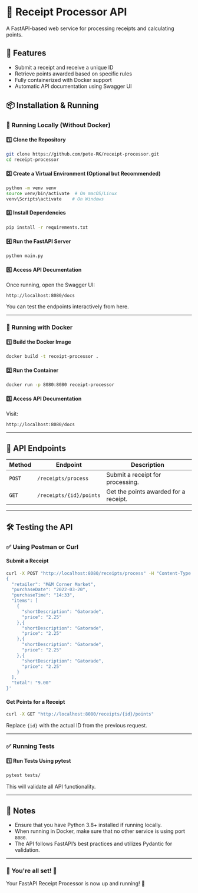 # 📜 Receipt Processor API

A FastAPI-based web service for processing receipts and calculating points.

## 🚀 Features

- Submit a receipt and receive a unique ID
- Retrieve points awarded based on specific rules
- Fully containerized with Docker support
- Automatic API documentation using Swagger UI

## 📦 Installation & Running

### 🔹 Running Locally (Without Docker)

#### 1️⃣ **Clone the Repository**

```sh
git clone https://github.com/pete-RK/receipt-processor.git
cd receipt-processor
```

#### 2️⃣ **Create a Virtual Environment (Optional but Recommended)**

```sh
python -m venv venv
source venv/bin/activate  # On macOS/Linux
venv\Scripts\activate    # On Windows
```

#### 3️⃣ **Install Dependencies**

```sh
pip install -r requirements.txt
```

#### 4️⃣ **Run the FastAPI Server**

```sh
python main.py
```

#### 5️⃣ **Access API Documentation**

Once running, open the Swagger UI:

```
http://localhost:8080/docs
```

You can test the endpoints interactively from here.

---

### 🐳 Running with Docker

#### 1️⃣ **Build the Docker Image**

```sh
docker build -t receipt-processor .
```

#### 2️⃣ **Run the Container**

```sh
docker run -p 8080:8080 receipt-processor
```

#### 3️⃣ **Access API Documentation**

Visit:

```
http://localhost:8080/docs
```

---

## 📡 API Endpoints

| **Method** | **Endpoint**            | **Description**                       |
| ---------- | ----------------------- | ------------------------------------- |
| `POST`     | `/receipts/process`     | Submit a receipt for processing.      |
| `GET`      | `/receipts/{id}/points` | Get the points awarded for a receipt. |

---

## 🛠 Testing the API

### ✅ Using Postman or Curl

#### Submit a Receipt

```sh
curl -X POST "http://localhost:8080/receipts/process" -H "Content-Type: application/json" -d '
{
  "retailer": "M&M Corner Market",
  "purchaseDate": "2022-03-20",
  "purchaseTime": "14:33",
  "items": [
    {
      "shortDescription": "Gatorade",
      "price": "2.25"
    },{
      "shortDescription": "Gatorade",
      "price": "2.25"
    },{
      "shortDescription": "Gatorade",
      "price": "2.25"
    },{
      "shortDescription": "Gatorade",
      "price": "2.25"
    }
  ],
  "total": "9.00"
}'
```

#### Get Points for a Receipt

```sh
curl -X GET "http://localhost:8080/receipts/{id}/points"
```

Replace `{id}` with the actual ID from the previous request.

---

### ✅ Running Tests

#### 1️⃣ **Run Tests Using pytest**

```sh
pytest tests/
```

This will validate all API functionality.

---

## 📌 Notes

- Ensure that you have Python 3.8+ installed if running locally.
- When running in Docker, make sure that no other service is using port `8080`.
- The API follows FastAPI’s best practices and utilizes Pydantic for validation.

---

### 🎯 **You're all set!** 🎯

Your FastAPI Receipt Processor is now up and running! 🚀
